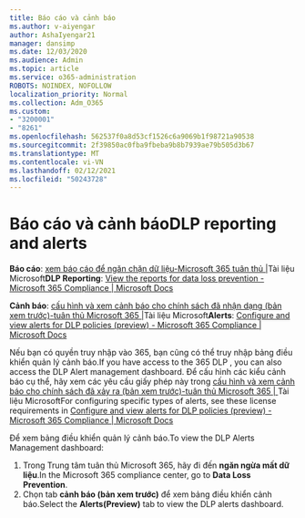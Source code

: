```yaml
---
title: Báo cáo và cảnh báo
ms.author: v-aiyengar
author: AshaIyengar21
manager: dansimp
ms.date: 12/03/2020
ms.audience: Admin
ms.topic: article
ms.service: o365-administration
ROBOTS: NOINDEX, NOFOLLOW
localization_priority: Normal
ms.collection: Adm_O365
ms.custom:
- "3200001"
- "8261"
ms.openlocfilehash: 562537f0a8d53cf1526c6a9069b1f98721a90538
ms.sourcegitcommit: 2f39850ac0fba9fbeba9b8b7939ae79b505d3b67
ms.translationtype: MT
ms.contentlocale: vi-VN
ms.lasthandoff: 02/12/2021
ms.locfileid: "50243728"
---
```

# <a name="dlp-reporting-and-alerts"></a><span data-ttu-id="1fd79-102">Báo cáo và cảnh báo</span><span class="sxs-lookup"><span data-stu-id="1fd79-102">DLP reporting and alerts</span></span>

<span data-ttu-id="1fd79-103">**Báo cáo**: [xem báo cáo để ngăn chặn dữ liệu-Microsoft 365 tuân thủ |](https://docs.microsoft.com/microsoft-365/compliance/view-the-dlp-reports?view=o365-worldwide&preserve-view=true)Tài liệu Microsoft</span><span class="sxs-lookup"><span data-stu-id="1fd79-103">**DLP Reporting**: [View the reports for data loss prevention - Microsoft 365 Compliance | Microsoft Docs](https://docs.microsoft.com/microsoft-365/compliance/view-the-dlp-reports?view=o365-worldwide&preserve-view=true)</span></span>

<span data-ttu-id="1fd79-104">**Cảnh báo**: [cấu hình và xem cảnh báo cho chính sách đã nhận dạng (bản xem trước)-tuân thủ Microsoft 365 |](https://docs.microsoft.com/microsoft-365/compliance/dlp-configure-view-alerts-policies?view=o365-worldwide&preserve-view=true)Tài liệu Microsoft</span><span class="sxs-lookup"><span data-stu-id="1fd79-104">**Alerts**: [Configure and view alerts for DLP policies (preview) - Microsoft 365 Compliance | Microsoft Docs](https://docs.microsoft.com/microsoft-365/compliance/dlp-configure-view-alerts-policies?view=o365-worldwide&preserve-view=true)</span></span>

 <span data-ttu-id="1fd79-105">Nếu bạn có quyền truy nhập vào 365, bạn cũng có thể truy nhập bảng điều khiển quản lý cảnh báo.</span><span class="sxs-lookup"><span data-stu-id="1fd79-105">If you have access to the 365 DLP , you can also access the DLP Alert management dashboard.</span></span>  <span data-ttu-id="1fd79-106">Để cấu hình các kiểu cảnh báo cụ thể, hãy xem các yêu cầu giấy phép này trong [cấu hình và xem cảnh báo cho chính sách đã xảy ra (bản xem trước)-tuân thủ Microsoft 365 | ](https://docs.microsoft.com/microsoft-365/compliance/dlp-configure-view-alerts-policies?view=o365-worldwide#licensing-for-alert-configuration-options&preserve-view=true)Tài liệu Microsoft</span><span class="sxs-lookup"><span data-stu-id="1fd79-106">For configuring specific types of alerts, see these license requirements in [Configure and view alerts for DLP policies (preview) - Microsoft 365 Compliance | Microsoft Docs](https://docs.microsoft.com/microsoft-365/compliance/dlp-configure-view-alerts-policies?view=o365-worldwide#licensing-for-alert-configuration-options&preserve-view=true)</span></span>

<span data-ttu-id="1fd79-107">Để xem bảng điều khiển quản lý cảnh báo.</span><span class="sxs-lookup"><span data-stu-id="1fd79-107">To view the DLP Alerts Management dashboard:</span></span>

1. <span data-ttu-id="1fd79-108">Trong Trung tâm tuân thủ Microsoft 365, hãy đi đến **ngăn ngừa mất dữ liệu**.</span><span class="sxs-lookup"><span data-stu-id="1fd79-108">In the Microsoft 365 compliance center, go to **Data Loss Prevention**.</span></span>
1. <span data-ttu-id="1fd79-109">Chọn tab **cảnh báo (bản xem trước)** để xem bảng điều khiển cảnh báo.</span><span class="sxs-lookup"><span data-stu-id="1fd79-109">Select the **Alerts(Preview)** tab to view the DLP alerts dashboard.</span></span>